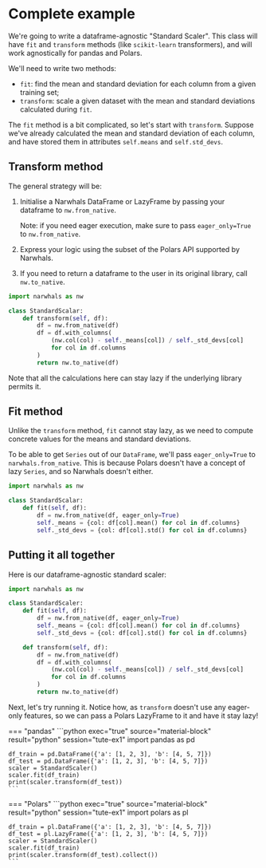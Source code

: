 # Complete example

We're going to write a dataframe-agnostic "Standard Scaler". This class will have
`fit` and `transform` methods (like `scikit-learn` transformers), and will work
agnostically for pandas and Polars.

We'll need to write two methods:

- `fit`: find the mean and standard deviation for each column from a given training set;
- `transform`: scale a given dataset with the mean and standard deviations calculated
  during `fit`.

The `fit` method is a bit complicated, so let's start with `transform`.
Suppose we've already calculated the mean and standard deviation of each column, and have
stored them in attributes `self.means` and `self.std_devs`.

## Transform method

The general strategy will be:

1. Initialise a Narwhals DataFrame or LazyFrame by passing your dataframe to `nw.from_native`.
   
    Note: if you need eager execution, make sure to pass `eager_only=True` to `nw.from_native`.

2. Express your logic using the subset of the Polars API supported by Narwhals.
3. If you need to return a dataframe to the user in its original library, call `nw.to_native`.

```python
import narwhals as nw

class StandardScalar:
    def transform(self, df):
        df = nw.from_native(df)
        df = df.with_columns(
            (nw.col(col) - self._means[col]) / self._std_devs[col]
            for col in df.columns
        )
        return nw.to_native(df)
```

Note that all the calculations here can stay lazy if the underlying library permits it.

## Fit method

Unlike the `transform` method, `fit` cannot stay lazy, as we need to compute concrete values
for the means and standard deviations.

To be able to get `Series` out of our `DataFrame`, we'll pass `eager_only=True` to `narwhals.from_native`.
This is because Polars doesn't have a concept of lazy `Series`, and so Narwhals
doesn't either.

```python
import narwhals as nw

class StandardScalar:
    def fit(self, df):
        df = nw.from_native(df, eager_only=True)
        self._means = {col: df[col].mean() for col in df.columns}
        self._std_devs = {col: df[col].std() for col in df.columns}
```

## Putting it all together

Here is our dataframe-agnostic standard scaler:
```python exec="1" source="above" session="tute-ex1"
import narwhals as nw

class StandardScaler:
    def fit(self, df):
        df = nw.from_native(df, eager_only=True)
        self._means = {col: df[col].mean() for col in df.columns}
        self._std_devs = {col: df[col].std() for col in df.columns}

    def transform(self, df):
        df = nw.from_native(df)
        df = df.with_columns(
            (nw.col(col) - self._means[col]) / self._std_devs[col]
            for col in df.columns
        )
        return nw.to_native(df)
```

Next, let's try running it. Notice how, as `transform` doesn't use
any eager-only features, so we can pass a Polars LazyFrame to it and have it
stay lazy!

=== "pandas"
    ```python exec="true" source="material-block" result="python" session="tute-ex1"
    import pandas as pd

    df_train = pd.DataFrame({'a': [1, 2, 3], 'b': [4, 5, 7]})
    df_test = pd.DataFrame({'a': [1, 2, 3], 'b': [4, 5, 7]})
    scaler = StandardScaler()
    scaler.fit(df_train)
    print(scaler.transform(df_test))
    ```

=== "Polars"
    ```python exec="true" source="material-block" result="python" session="tute-ex1"
    import polars as pl

    df_train = pl.DataFrame({'a': [1, 2, 3], 'b': [4, 5, 7]})
    df_test = pl.LazyFrame({'a': [1, 2, 3], 'b': [4, 5, 7]})
    scaler = StandardScaler()
    scaler.fit(df_train)
    print(scaler.transform(df_test).collect())
    ```
